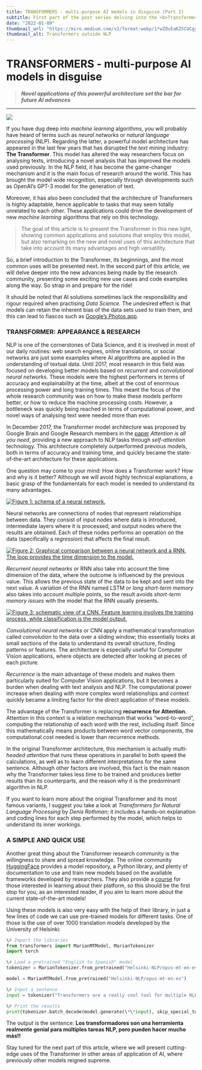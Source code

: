 ```yaml
---
title: TRANSFORMERS - multi-purpose AI models in disguise (Part I)
subtitle: First part of the post series delving into the <b>Transformer</b> architecture and its applications outside of NLP.
date: "2022-01-09"
thumbnail_url: "https://miro.medium.com/v2/format:webp/1*wZOvEaKZ5CUCgyFlvYfh3w.jpeg"
thumbnail_alt: Transformers outside NLP
---
```


# TRANSFORMERS - multi-purpose AI models in disguise

> **_Novel applications of this powerful architecture set the bar for future AI advances_**

---

![](https://cdn-images-1.medium.com/max/1200/1*wZOvEaKZ5CUCgyFlvYfh3w.jpeg)

If you have dug deep into _machine learning_ algorithms, you will probably have heard of terms such as _neural networks_ or _natural language processing_ (NLP). Regarding the latter, a powerful model architecture has appeared in the last few years that has disrupted the _text mining_ industry: **The Transformer**. This model has altered the way researchers focus on analysing texts, introducing a novel analysis that has improved the models used previously. In the NLP field, it has become the game-changer mechanism and it is the main focus of research around the world. This has brought the model wide recognition, especially through developments such as OpenAI’s GPT-3 model for the generation of text.

Moreover, it has also been concluded that the architecture of Transformers is highly adaptable, hence applicable to tasks that may seem totally unrelated to each other. These applications could drive the development of new _machine learning_ algorithms that rely on this technology.

> The goal of this article is to present the Transformer in this new light, showing common applications and solutions that employ this model, but also remarking on the new and novel uses of this architecture that take into account its many advantages and high versatility.

So, a brief introduction to the Transformer, its beginnings, and the most common uses will be presented next. In the second part of this article, we will delve deeper into the new advances being made by the research community, presenting some exciting new use cases and code examples along the way. So strap in and prepare for the ride!

It should be noted that AI solutions sometimes lack the responsibility and rigour required when practising _Data Science_. The undesired effect is that models can retain the inherent bias of the data sets used to train them, and this can lead to fiascos such as [Google’s Photos app](https://www.bbc.com/news/technology-33347866).

### TRANSFORMER: APPEARANCE & RESEARCH

NLP is one of the cornerstones of Data Science, and it is involved in most of our daily routines: web search engines, online translations, or social networks are just some examples where AI algorithms are applied in the understanding of textual data. Until 2017, most research in this field was focused on developing better models based on _recurrent_ and _convolutional neural networks_. These models were the highest performers in terms of accuracy and explainability at the time, albeit at the cost of enormous processing power and long training times. This meant the focus of the whole research community was on how to make these models perform better, or how to reduce the machine processing costs. However, a bottleneck was quickly being reached in terms of computational power, and novel ways of analysing text were needed more than ever.

In December 2017, the Transformer model architecture was proposed by Google Brain and Google Research members in the [paper](https://arxiv.org/abs/1706.03762) _Attention is all you need_, providing a new approach to NLP tasks through _self-attention_ technology. This architecture completely outperformed previous models, both in terms of accuracy and training time, and quickly became the state-of-the-art architecture for these applications.

One question may come to your mind: How does a Transformer work? How and why is it better? Although we will avoid highly technical explanations, a basic grasp of the fundamentals for each model is needed to understand its many advantages.

[![Figure 1: schema of a neural network.](https://cdn-images-1.medium.com/max/800/0*ybBwvf6QLBBQBHNE)](https://www.w3schools.com/ai/ai_neural_networks.asp)

Neural networks are connections of nodes that represent relationships between data. They consist of input nodes where data is introduced, intermediate layers where it is processed, and output nodes where the results are obtained. Each of these nodes performs an operation on the data (specifically a _regression_) that affects the final result.

[![Figure 2: Graphical comparison between a neural network and a RNN. The _loop_ provides the time dimension to the model.](https://cdn-images-1.medium.com/max/800/0*VTQMRILKk_FbJt83)](https://www.researchgate.net/figure/The-comparison-between-Recurrent-Neural-Network-RNN-and-Feed-Forward-Neural-Network_fig1_338672883)

_Recurrent neural networks_ or RNN also take into account the time dimension of the data, where the outcome is influenced by the previous value. This allows the previous state of the data to be kept and sent into the next value. A variation of the RNN named LSTM or _long short-term memory_ also takes into account multiple points, so the result avoids _short-term memory issues_ with the model that the RNN usually presents.

[![Figure 3: schematic view of a CNN. Feature learning involves the training process, while classification is the model output.](https://cdn-images-1.medium.com/max/800/0*kz3juzVJCTezz-YP)](https://towardsdatascience.com/a-comprehensive-guide-to-convolutional-neural-networks-the-eli5-way-3bd2b1164a53)

_Convolutional neural networks_ or CNN apply a mathematical transformation called _convolution_ to the data over a sliding window; this essentially looks at small sections of the data to understand its overall structure, finding patterns or features. The architecture is especially useful for Computer Vision applications, where objects are detected after looking at pieces of each picture.

_Recurrence_ is the main advantage of these models and makes them particularly suited for Computer Vision applications, but it becomes a burden when dealing with text analysis and NLP. The computational power increase when dealing with more complex word relationships and context quickly became a limiting factor for the direct application of these models.

The advantage of the Transformer is replacing **recurrence for Attention**. Attention in this context is a relation mechanism that works “word-to-word”, computing the relationship of each word with the rest, including itself. Since this mathematically means products between word vector components, the computational cost needed is lower than recurrence methods.

In the original Transformer architecture, this mechanism is actually _multi-headed attention_ that runs these operations in parallel to both speed the calculations, as well as to learn different interpretations for the same sentence. Although other factors are involved, this fact is the main reason why the Transformer takes less time to be trained and produces better results than its counterparts, and the reason why it is the predominant algorithm in NLP.

If you want to learn more about the original Transformer and its most famous variants, I suggest you take a look at _Transformers for Natural Language Processing_ by _Denis Rothman_; it includes a hands-on explanation and coding lines for each step performed by the model, which helps to understand its inner workings.

### **A SIMPLE AND QUICK USE**

Another great thing about the Transformer research community is the willingness to share and spread knowledge. The online community [HuggingFace](https://huggingface.co/) provides a model repository, a Python library, and plenty of documentation to use and train new models based on the available frameworks developed by researchers. They also provide a [course](https://huggingface.co/course/) for those interested in learning about their platform, so this should be the first stop for you, as an interested reader, if you aim to learn more about the current state-of-the-art models!

Using these models is also very easy with the help of their library, in just a few lines of code we can use pre-trained models for different tasks. One of those is the use of over 1000 translation models developed by the University of Helsinki:

```python
\# Import the libraries  
from transformers import MarianMTModel, MarianTokenizer  
import torch

\# Load a pretrained "English to Spanish" model  
tokenizer = MarianTokenizer.from_pretrained("Helsinki-NLP/opus-mt-en-es")

model = MarianMTModel.from_pretrained("Helsinki-NLP/opus-mt-en-es")

\# Input a sentence  
input = tokenizer("Transformers are a really cool tool for multiple NLP tasks, but they can do so much more!!", return_tensors = 'pt', padding = True)

\# Print the results  
print(tokenizer.batch_decode(model.generate(\*\*input), skip_special_tokens=True)\[0\])
```

The output is the sentence: **Los transformadores son una herramienta realmente genial para múltiples tareas NLP, pero pueden hacer mucho más!!**

Stay tuned for the next part of this article, where we will present cutting-edge uses of the Transformer in other areas of application of AI, where previously other models reigned supreme.
